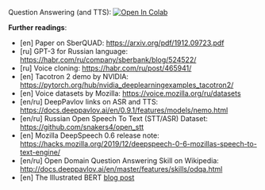 Question Answering (and TTS):
[![Open In Colab](https://colab.research.google.com/assets/colab-badge.svg)](https://colab.research.google.com/github/girafe-ai/ml-mipt/blob/22s_advanced/week1_06_Question_Answering/practice_question_answering_and_tts.ipynb)

**Further readings**:

- [en] Paper on SberQUAD: https://arxiv.org/pdf/1912.09723.pdf
- [ru] GPT-3 for Russian language:
  https://habr.com/ru/company/sberbank/blog/524522/
- [ru] Voice cloning: https://habr.com/ru/post/465941/
- [en] Tacotron 2 demo by NVIDIA:
  https://pytorch.org/hub/nvidia_deeplearningexamples_tacotron2/
- [en] Voice datasets by Mozilla: https://voice.mozilla.org/ru/datasets
- [en/ru] DeepPavlov links on ASR and TTS:
  https://docs.deeppavlov.ai/en/0.9.1/features/models/nemo.html
- [en/ru] Russian Open Speech To Text (STT/ASR) Dataset:
  https://github.com/snakers4/open_stt
- [en] Mozilla DeepSpeech 0.6 release note:
  https://hacks.mozilla.org/2019/12/deepspeech-0-6-mozillas-speech-to-text-engine/
- [en/ru] Open Domain Question Answering Skill on Wikipedia:
  http://docs.deeppavlov.ai/en/master/features/skills/odqa.html
- [en] The Illustrated BERT
  [blog post](http://jalammar.github.io/illustrated-bert/)
